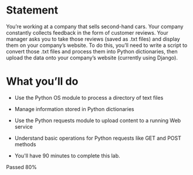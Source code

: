 # Statement

You’re working at a company that sells second-hand cars. Your company constantly collects feedback in the form of customer reviews. Your manager asks you to take those reviews (saved as .txt files) and display them on your company’s website. To do this, you’ll need to write a script to convert those .txt files and process them into Python dictionaries, then upload the data onto your company’s website (currently using Django).

# What you’ll do

- Use the Python OS module to process a directory of text files 

- Manage information stored in Python dictionaries

- Use the Python requests module to upload content to a running Web service

- Understand basic operations for Python requests like GET and POST methods 

- You'll have 90 minutes to complete this lab.

Passed 80%

